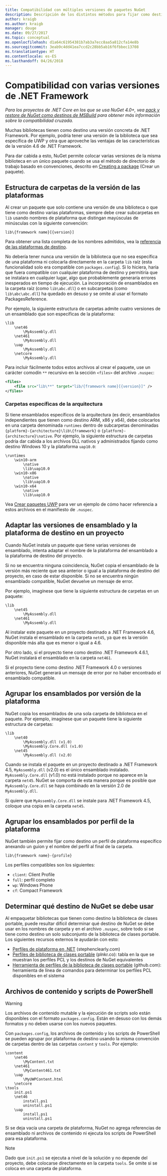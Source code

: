 ```yaml
---
title: Compatibilidad con múltiples versiones de paquetes NuGet
description: Descripción de los distintos métodos para fijar como destino varias versiones de .NET Framework desde un único paquete de NuGet.
author: kraigb
ms.author: kraigb
manager: douge
ms.date: 09/27/2017
ms.topic: conceptual
ms.openlocfilehash: d1a64c61954381b7ab3a7ecc8aa5a812cfa14e8b
ms.sourcegitcommit: 3eab9c4dd41ea7ccd2c28bb5ab16f6fbbec13708
ms.translationtype: HT
ms.contentlocale: es-ES
ms.lasthandoff: 04/26/2018
---
```

# <a name="supporting-multiple-net-framework-versions"></a>Compatibilidad con varias versiones de .NET Framework

*Para los proyectos de .NET Core en los que se usa NuGet 4.0+, vea [pack y restore de NuGet como destinos de MSBuild](../reference/msbuild-targets.md) para obtener más información sobre la compatibilidad cruzada.*

Muchas bibliotecas tienen como destino una versión concreta de .NET Framework. Por ejemplo, podría tener una versión de la biblioteca que sea específica de UWP y otra que aproveche las ventajas de las características de la versión 4.6 de .NET Framework.

Para dar cabida a esto, NuGet permite colocar varias versiones de la misma biblioteca en un único paquete cuando se usa el método de directorio de trabajo basado en convenciones, descrito en [Creating a package](../create-packages/creating-a-package.md#from-a-convention-based-working-directory) (Crear un paquete).

## <a name="framework-version-folder-structure"></a>Estructura de carpetas de la versión de las plataformas

Al crear un paquete que solo contiene una versión de una biblioteca o que tiene como destino varias plataformas, siempre debe crear subcarpetas en `lib` usando nombres de plataforma que distingan mayúsculas de minúsculas con la siguiente convención:

    lib\{framework name}[{version}]

Para obtener una lista completa de los nombres admitidos, vea la [referencia de las plataformas de destino](../reference/target-frameworks.md#supported-frameworks).

No debería tener nunca una versión de la biblioteca que no sea específica de una plataforma ni colocarla directamente en la carpeta `lib` raíz (esta funcionalidad solo era compatible con `packages.config`). Si lo hiciera, haría que fuera compatible con cualquier plataforma de destino y permitiría que se instalara en cualquier lugar, algo que probablemente generaría errores inesperados en tiempo de ejecución. La incorporación de ensamblados en la carpeta raíz (como `lib\abc.dll`) o en subcarpetas (como `lib\abc\abc.dll`) ha quedado en desuso y se omite al usar el formato PackagesReference.

Por ejemplo, la siguiente estructura de carpetas admite cuatro versiones de un ensamblado que son específicas de la plataforma:

    \lib
        \net46
            \MyAssembly.dll
        \net461
            \MyAssembly.dll
        \uap
            \MyAssembly.dll
        \netcore
            \MyAssembly.dll

Para incluir fácilmente todos estos archivos al crear el paquete, use un carácter comodín `**` recursivo en la sección `<files>` del archivo `.nuspec`:

```xml
<files>
    <file src="lib\**" target="lib/{framework name}[{version}]" />
</files>
```

### <a name="architecture-specific-folders"></a>Carpetas específicas de la arquitectura

Si tiene ensamblados específicos de la arquitectura (es decir, ensamblados independientes que tienen como destino ARM, x86 y x64), debe colocarlos en una carpeta denominada `runtimes` dentro de subcarpetas denominadas `{platform}-{architecture}\lib\{framework}` o `{platform}-{architecture}\native`. Por ejemplo, la siguiente estructura de carpetas podría dar cabida a los archivos DLL nativos y administrados fijando como destino Windows 10 y la plataforma `uap10.0`:

    \runtimes
        \win10-arm
            \native
            \lib\uap10.0
        \win10-x86
            \native
            \lib\uap10.0
        \win10-x64
            \native
            \lib\uap10.0

Vea [Crear paquetes UWP](../guides/create-uwp-packages.md) para ver un ejemplo de cómo hacer referencia a estos archivos en el manifiesto de `.nuspec`.

## <a name="matching-assembly-versions-and-the-target-framework-in-a-project"></a>Adaptar las versiones de ensamblado y la plataforma de destino en un proyecto

Cuando NuGet instala un paquete que tiene varias versiones de ensamblado, intenta adaptar el nombre de la plataforma del ensamblado a la plataforma de destino del proyecto.

Si no se encuentra ninguna coincidencia, NuGet copia el ensamblado de la versión más reciente que sea anterior o igual a la plataforma de destino del proyecto, en caso de estar disponible. Si no se encuentra ningún ensamblado compatible, NuGet devuelve un mensaje de error.

Por ejemplo, imagínese que tiene la siguiente estructura de carpetas en un paquete:

    \lib
        \net45
            \MyAssembly.dll
        \net461
            \MyAssembly.dll

Al instalar este paquete en un proyecto destinado a .NET Framework 4.6, NuGet instala el ensamblado en la carpeta `net45`, ya que es la versión disponible más alta que es menor o igual a 4.6.

Por otro lado, si el proyecto tiene como destino .NET Framework 4.6.1, NuGet instalará el ensamblado en la carpeta `net461`.

Si el proyecto tiene como destino .NET Framework 4.0 o versiones anteriores, NuGet generará un mensaje de error por no haber encontrado el ensamblado compatible.

## <a name="grouping-assemblies-by-framework-version"></a>Agrupar los ensamblados por versión de la plataforma

NuGet copia los ensamblados de una sola carpeta de biblioteca en el paquete. Por ejemplo, imagínese que un paquete tiene la siguiente estructura de carpetas:

    \lib
        \net40
            \MyAssembly.dll (v1.0)
            \MyAssembly.Core.dll (v1.0)
        \net45
            \MyAssembly.dll (v2.0)

Cuando se instala el paquete en un proyecto destinado a .NET Framework 4.5, `MyAssembly.dll` (v2.0) es el único ensamblado instalado. `MyAssembly.Core.dll` (v1.0) no está instalado porque no aparece en la carpeta `net45`. NuGet se comporta de esta manera porque es posible que `MyAssembly.Core.dll` se haya combinado en la versión 2.0 de `MyAssembly.dll`.

Si quiere que `MyAssembly.Core.dll` se instale para .NET Framework 4.5, coloque una copia en la carpeta `net45`.

## <a name="grouping-assemblies-by-framework-profile"></a>Agrupar los ensamblados por perfil de la plataforma

NuGet también permite fijar como destino un perfil de plataforma específico anexando un guion y el nombre del perfil al final de la carpeta.

    lib\{framework name}-{profile}

Los perfiles compatibles son los siguientes:

- `client`: Client Profile
- `full`: perfil completo
- `wp`: Windows Phone
- `cf`: Compact Framework

## <a name="determining-which-nuget-target-to-use"></a>Determinar qué destino de NuGet se debe usar

Al empaquetar bibliotecas que tienen como destino la biblioteca de clases portable, puede resultar difícil determinar qué destino de NuGet se debe usar en los nombres de carpeta y en el archivo `.nuspec`, sobre todo si se tiene como destino un solo subconjunto de la biblioteca de clases portable. Los siguientes recursos externos le ayudarán con esto:

- [Perfiles de plataforma en .NET](http://blog.stephencleary.com/2012/05/framework-profiles-in-net.html) (stephenclearly.com)
- [Perfiles de biblioteca de clases portable](http://embed.plnkr.co/03ck2dCtnJogBKHJ9EjY/preview) (plnkr.co): tabla en la que se muestran los perfiles PCL y los destinos de NuGet equivalentes
- [Herramienta de perfiles de la biblioteca de clases portable](https://github.com/StephenCleary/PortableLibraryProfiles) (github.com): herramienta de línea de comandos para determinar los perfiles PCL disponibles en el sistema

## <a name="content-files-and-powershell-scripts"></a>Archivos de contenido y scripts de PowerShell

> [!Warning]
> Los archivos de contenido mutable y la ejecución de scripts solo están disponibles con el formato `packages.config`. Están en desuso con los demás formatos y no deben usarse con los nuevos paquetes.

Con `packages.config`, los archivos de contenido y los scripts de PowerShell se pueden agrupar por plataforma de destino usando la misma convención de carpetas dentro de las carpetas `content` y `tools`. Por ejemplo:

    \content
        \net46
            \MyContent.txt
        \net461
            \MyContent461.txt
        \uap
            \MyUWPContent.html
        \netcore
    \tools
        init.ps1
        \net46
            install.ps1
            uninstall.ps1
        \uap
            install.ps1
            uninstall.ps1

Si se deja vacía una carpeta de plataforma, NuGet no agrega referencias de ensamblado ni archivos de contenido ni ejecuta los scripts de PowerShell para esa plataforma.

> [!Note]
> Dado que `init.ps1` se ejecuta a nivel de la solución y no depende del proyecto, debe colocarse directamente en la carpeta `tools`. Se omite si se coloca en una carpeta de plataforma.
